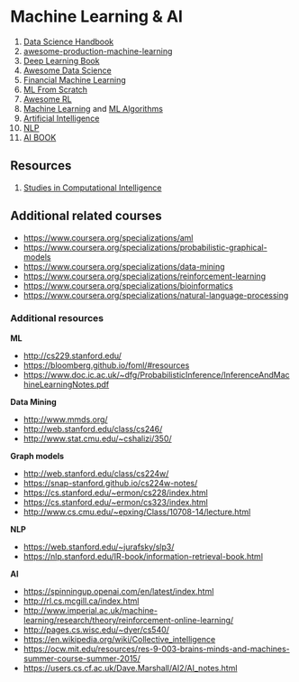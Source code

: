# Machine Learning & AI

1. [Data Science Handbook](https://jakevdp.github.io/PythonDataScienceHandbook/)
2. [awesome-production-machine-learning](https://github.com/EthicalML/awesome-production-machine-learning)
3. [Deep Learning Book](https://d2l.ai/index.html)
4. [Awesome Data Science](https://github.com/academic/awesome-datascience)
5. [Financial Machine Learning](https://github.com/firmai/financial-machine-learning)
6. [ML From Scratch](https://github.com/eriklindernoren/ML-From-Scratch)
7. [Awesome RL](https://github.com/aikorea/awesome-rl)
8. [Machine Learning](https://en.wikipedia.org/wiki/Category:Machine_learning) and [ML Algorithms](https://en.wikipedia.org/wiki/Category:Machine_learning_algorithms)
9. [Artificial Intelligence](https://en.wikipedia.org/wiki/Category:Artificial_intelligence)
10. [NLP](https://en.wikipedia.org/wiki/Category:Natural_language_processing)
11. [AI BOOK](https://artint.info/index.html)

## Resources

1. [Studies in Computational Intelligence](https://www.springer.com/series/7092)

## Additional related courses
- https://www.coursera.org/specializations/aml
- https://www.coursera.org/specializations/probabilistic-graphical-models
- https://www.coursera.org/specializations/data-mining
- https://www.coursera.org/specializations/reinforcement-learning
- https://www.coursera.org/specializations/bioinformatics
- https://www.coursera.org/specializations/natural-language-processing

### Additional resources
**ML**
- http://cs229.stanford.edu/
- https://bloomberg.github.io/foml/#resources
- https://www.doc.ic.ac.uk/~dfg/ProbabilisticInference/InferenceAndMachineLearningNotes.pdf

**Data Mining**
- http://www.mmds.org/
- http://web.stanford.edu/class/cs246/
- http://www.stat.cmu.edu/~cshalizi/350/

**Graph models**
- http://web.stanford.edu/class/cs224w/
- https://snap-stanford.github.io/cs224w-notes/
- https://cs.stanford.edu/~ermon/cs228/index.html
- https://cs.stanford.edu/~ermon/cs323/index.html
- http://www.cs.cmu.edu/~epxing/Class/10708-14/lecture.html

**NLP**
- https://web.stanford.edu/~jurafsky/slp3/
- https://nlp.stanford.edu/IR-book/information-retrieval-book.html

**AI**
- https://spinningup.openai.com/en/latest/index.html
- http://rl.cs.mcgill.ca/index.html
- http://www.imperial.ac.uk/machine-learning/research/theory/reinforcement-online-learning/
- http://pages.cs.wisc.edu/~dyer/cs540/
- https://en.wikipedia.org/wiki/Collective_intelligence
- https://ocw.mit.edu/resources/res-9-003-brains-minds-and-machines-summer-course-summer-2015/
- https://users.cs.cf.ac.uk/Dave.Marshall/AI2/AI_notes.html